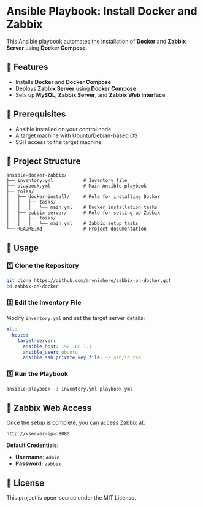 # Ansible Playbook: Install Docker and Zabbix

This Ansible playbook automates the installation of **Docker** and **Zabbix Server** using **Docker Compose**.

## 🚀 Features
- Installs **Docker** and **Docker Compose**
- Deploys **Zabbix Server** using **Docker Compose**
- Sets up **MySQL**, **Zabbix Server**, and **Zabbix Web Interface**

## 📌 Prerequisites
- Ansible installed on your control node
- A target machine with Ubuntu/Debian-based OS
- SSH access to the target machine

## 📂 Project Structure
```
ansible-docker-zabbix/
├── inventory.yml           # Inventory file
├── playbook.yml            # Main Ansible playbook
├── roles/
│   ├── docker-install/     # Role for installing Docker
│   │   ├── tasks/
│   │   │   └── main.yml    # Docker installation tasks
│   ├── zabbix-server/      # Role for setting up Zabbix
│   │   ├── tasks/
│   │   │   └── main.yml    # Zabbix setup tasks
└── README.md               # Project documentation
```

## 🔧 Usage
### 1️⃣ Clone the Repository
```bash
git clone https://github.com/arynishere/zabbix-on-docker.git
cd zabbix-on-docker
```

### 2️⃣ Edit the Inventory File
Modify `inventory.yml` and set the target server details:
```yaml
all:
  hosts:
    target-server:
      ansible_host: 192.168.1.1
      ansible_user: ubuntu
      ansible_ssh_private_key_file: ~/.ssh/id_rsa
```

### 3️⃣ Run the Playbook
```bash
ansible-playbook -i inventory.yml playbook.yml
```

## 📌 Zabbix Web Access
Once the setup is complete, you can access Zabbix at:
```
http://<server-ip>:8080
```
**Default Credentials:**
- **Username:** `Admin`
- **Password:** `zabbix`

## 📜 License
This project is open-source under the MIT License.


